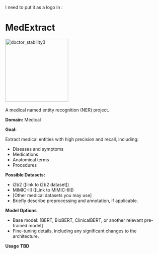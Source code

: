 I need to put it as a logo in :

# **MedExtract**
<img src="https://github.com/naoufal51/MedExtract/assets/15954923/a0dff490-5f8c-4ed2-9cee-fc62bac99b34" width="200" alt="doctor_stability3"> 

A medical named entity recognition (NER) project.

**Domain:** Medical

**Goal:**

Extract medical entities with high precision and recall, including:
* Diseases and symptoms
* Medications 
* Anatomical terms
* Procedures

**Possible Datasets:**

* i2b2 ([link to i2b2 dataset])
* MIMIC-III ([Link to MIMIC-III])
* [Other medical datasets you may use]
* Briefly describe preprocessing and annotation, if applicable.

**Model Options**

* Base model: [BERT, BioBERT, ClinicalBERT, or another relevant pre-trained model]
* Fine-tuning details, including any significant changes to the architecture.

**Usage**
**TBD**
